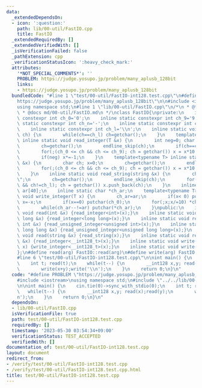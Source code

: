 ```yaml
---
data:
  _extendedDependsOn:
  - icon: ':question:'
    path: lib/00-util/FastIO.cpp
    title: FastIO
  _extendedRequiredBy: []
  _extendedVerifiedWith: []
  _isVerificationFailed: false
  _pathExtension: cpp
  _verificationStatusIcon: ':heavy_check_mark:'
  attributes:
    '*NOT_SPECIAL_COMMENTS*': ''
    PROBLEM: https://judge.yosupo.jp/problem/many_aplusb_128bit
    links:
    - https://judge.yosupo.jp/problem/many_aplusb_128bit
  bundledCode: "#line 1 \"test/00-util/FastIO-int128.test.cpp\"\n#define PROBLEM \"\
    https://judge.yosupo.jp/problem/many_aplusb_128bit\"\n\n#include <iostream>\n\
    using namespace std;\n#line 1 \"lib/00-util/FastIO.cpp\"\n/*\n * @title FastIO\n\
    \ * @docs md/00-util/FastIO.md\n */\nclass FastIO{\nprivate:\n    inline static\
    \ constexpr int ch_0='0';\n    inline static constexpr int ch_9='9';\n    inline\
    \ static constexpr int ch_n='-';\n    inline static constexpr int ch_s=' ';\n\
    \    inline static constexpr int ch_l='\\n';\n    inline static void endline_skip(char&\
    \ ch) {\n        while(ch==ch_l) ch=getchar();\n    }\n    template<typename T>\
    \ inline static void read_integer(T &x) {\n        int neg=0; char ch; x=0;\n\
    \        ch=getchar();\n        endline_skip(ch);\n        if(ch==ch_n) neg=1,ch=getchar();\n\
    \        for(;(ch_0 <= ch && ch <= ch_9); ch = getchar()) x = x*10 + (ch-ch_0);\n\
    \        if(neg) x*=-1;\n    }\n    template<typename T> inline static void read_unsigned_integer(T\
    \ &x) {\n        char ch; x=0;\n        ch=getchar();\n        endline_skip(ch);\n\
    \        for(;(ch_0 <= ch && ch <= ch_9); ch = getchar()) x = x*10 + (ch-ch_0);\n\
    \    }\n    inline static void read_string(string &x) {\n        char ch; x=\"\
    \";\n        ch=getchar();\n        endline_skip(ch);\n        for(;(ch != ch_s\
    \ && ch!=ch_l); ch = getchar()) x.push_back(ch);\n    }\n    inline static char\
    \ ar[40];\n    inline static char *ch_ar;\n    template<typename T> inline static\
    \ void write_integer(T x) {\n        ch_ar=ar;\n        if(x< 0) putchar(ch_n),\
    \ x=-x;\n        if(x==0) putchar(ch_0);\n        for(;x;x/=10) *ch_ar++=(ch_0+x%10);\n\
    \        while(ch_ar--!=ar) putchar(*ch_ar);\n    }\npublic:\n    inline static\
    \ void read(int &x) {read_integer<int>(x);}\n    inline static void read(long\
    \ long &x) {read_integer<long long>(x);}\n    inline static void read(unsigned\
    \ int &x) {read_unsigned_integer<unsigned int>(x);}\n    inline static void read(unsigned\
    \ long long &x) {read_unsigned_integer<unsigned long long>(x);}\n    inline static\
    \ void read(string &x) {read_string(x);}\n    inline static void read(__int128_t\
    \ &x) {read_integer<__int128_t>(x);}\n    inline static void write(__int128_t\
    \ x) {write_integer<__int128_t>(x);}\n    inline static void write(char x) {putchar(x);}\n\
    };\n#define read(arg) FastIO::read(arg)\n#define write(arg) FastIO::write(arg)\n\
    #line 6 \"test/00-util/FastIO-int128.test.cpp\"\n\nint main() {\n    cin.tie(0)->sync_with_stdio(0);\n\
    \    int t; read(t);\n    while(t--) {\n        __int128 x,y; read(x);read(y);\n\
    \        write(x+y);write('\\n');\n    }\n    return 0;\n}\n"
  code: "#define PROBLEM \"https://judge.yosupo.jp/problem/many_aplusb_128bit\"\n\n\
    #include <iostream>\nusing namespace std;\n#include \"../../lib/00-util/FastIO.cpp\"\
    \n\nint main() {\n    cin.tie(0)->sync_with_stdio(0);\n    int t; read(t);\n \
    \   while(t--) {\n        __int128 x,y; read(x);read(y);\n        write(x+y);write('\\\
    n');\n    }\n    return 0;\n}\n"
  dependsOn:
  - lib/00-util/FastIO.cpp
  isVerificationFile: true
  path: test/00-util/FastIO-int128.test.cpp
  requiredBy: []
  timestamp: '2023-05-30 03:54:34+09:00'
  verificationStatus: TEST_ACCEPTED
  verifiedWith: []
documentation_of: test/00-util/FastIO-int128.test.cpp
layout: document
redirect_from:
- /verify/test/00-util/FastIO-int128.test.cpp
- /verify/test/00-util/FastIO-int128.test.cpp.html
title: test/00-util/FastIO-int128.test.cpp
---
```

